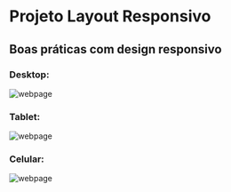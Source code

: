 # Projeto Layout Responsivo
Boas práticas com design responsivo
---
### Desktop:
![webpage](https://imgur.com/NXfFfW6.png)

### Tablet:
![webpage](https://imgur.com/eJPXn8A.png)

### Celular:
![webpage](https://imgur.com/mUNxfmS.png)

